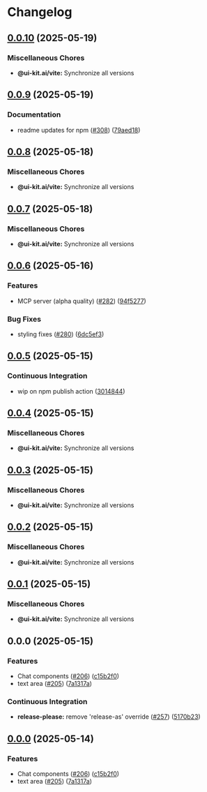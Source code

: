 # Changelog

## [0.0.10](https://github.com/alex-mcgovern/ui-kit.ai/compare/@ui-kit.ai/vite@v0.0.9...@ui-kit.ai/vite@v0.0.10) (2025-05-19)


### Miscellaneous Chores

* **@ui-kit.ai/vite:** Synchronize all versions

## [0.0.9](https://github.com/alex-mcgovern/ui-kit.ai/compare/@ui-kit.ai/vite@v0.0.8...@ui-kit.ai/vite@v0.0.9) (2025-05-19)


### Documentation

* readme updates for npm ([#308](https://github.com/alex-mcgovern/ui-kit.ai/issues/308)) ([79aed18](https://github.com/alex-mcgovern/ui-kit.ai/commit/79aed186b2eb89e483da5f147c0db9596a349949))

## [0.0.8](https://github.com/alex-mcgovern/ui-kit.ai/compare/@ui-kit.ai/vite@v0.0.7...@ui-kit.ai/vite@v0.0.8) (2025-05-18)


### Miscellaneous Chores

* **@ui-kit.ai/vite:** Synchronize all versions

## [0.0.7](https://github.com/alex-mcgovern/ui-kit.ai/compare/@ui-kit.ai/vite@v0.0.6...@ui-kit.ai/vite@v0.0.7) (2025-05-18)


### Miscellaneous Chores

* **@ui-kit.ai/vite:** Synchronize all versions

## [0.0.6](https://github.com/alex-mcgovern/ui-kit.ai/compare/@ui-kit.ai/vite@v0.0.5...@ui-kit.ai/vite@v0.0.6) (2025-05-16)


### Features

* MCP server (alpha quality) ([#282](https://github.com/alex-mcgovern/ui-kit.ai/issues/282)) ([94f5277](https://github.com/alex-mcgovern/ui-kit.ai/commit/94f527783562e26f8a0b6c2e502ea6755c104fc6))


### Bug Fixes

* styling fixes ([#280](https://github.com/alex-mcgovern/ui-kit.ai/issues/280)) ([6dc5ef3](https://github.com/alex-mcgovern/ui-kit.ai/commit/6dc5ef3a733a9a40e559d91626e285c43ee2c13c))

## [0.0.5](https://github.com/alex-mcgovern/ui-kit.ai/compare/@ui-kit.ai/vite@v0.0.4...@ui-kit.ai/vite@v0.0.5) (2025-05-15)


### Continuous Integration

* wip on npm publish action ([3014844](https://github.com/alex-mcgovern/ui-kit.ai/commit/301484489287eb14713b16a28fba686e5c5040eb))

## [0.0.4](https://github.com/alex-mcgovern/ui-kit.ai/compare/@ui-kit.ai/vite@v0.0.3...@ui-kit.ai/vite@v0.0.4) (2025-05-15)


### Miscellaneous Chores

* **@ui-kit.ai/vite:** Synchronize all versions

## [0.0.3](https://github.com/alex-mcgovern/ui-kit.ai/compare/@ui-kit.ai/vite@v0.0.2...@ui-kit.ai/vite@v0.0.3) (2025-05-15)


### Miscellaneous Chores

* **@ui-kit.ai/vite:** Synchronize all versions

## [0.0.2](https://github.com/alex-mcgovern/ui-kit.ai/compare/@ui-kit.ai/vite@v0.0.1...@ui-kit.ai/vite@v0.0.2) (2025-05-15)


### Miscellaneous Chores

* **@ui-kit.ai/vite:** Synchronize all versions

## [0.0.1](https://github.com/alex-mcgovern/ui-kit.ai/compare/@ui-kit.ai/vite@v0.0.0...@ui-kit.ai/vite@v0.0.1) (2025-05-15)


### Miscellaneous Chores

* **@ui-kit.ai/vite:** Synchronize all versions

## 0.0.0 (2025-05-15)


### Features

* Chat components ([#206](https://github.com/alex-mcgovern/ui-kit.ai/issues/206)) ([c15b2f0](https://github.com/alex-mcgovern/ui-kit.ai/commit/c15b2f0df4dbd0c4123a08504704804689511259))
* text area ([#205](https://github.com/alex-mcgovern/ui-kit.ai/issues/205)) ([7a1317a](https://github.com/alex-mcgovern/ui-kit.ai/commit/7a1317a9b9a7b997e97ab59c60c16f78bedf9724))


### Continuous Integration

* **release-please:** remove 'release-as' override ([#257](https://github.com/alex-mcgovern/ui-kit.ai/issues/257)) ([5170b23](https://github.com/alex-mcgovern/ui-kit.ai/commit/5170b236357566805253a8cfa35c5d57995e49a7))

## [0.0.0](https://github.com/alex-mcgovern/ui-kit.ai/compare/@ui-kit.ai/vite-v0.0.0-alpha.3...@ui-kit.ai/vite@v0.0.0) (2025-05-14)


### Features

* Chat components ([#206](https://github.com/alex-mcgovern/ui-kit.ai/issues/206)) ([c15b2f0](https://github.com/alex-mcgovern/ui-kit.ai/commit/c15b2f0df4dbd0c4123a08504704804689511259))
* text area ([#205](https://github.com/alex-mcgovern/ui-kit.ai/issues/205)) ([7a1317a](https://github.com/alex-mcgovern/ui-kit.ai/commit/7a1317a9b9a7b997e97ab59c60c16f78bedf9724))
